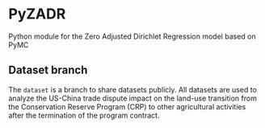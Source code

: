 # PyZADR
Python module for the Zero Adjusted Dirichlet Regression model based on PyMC

## Dataset branch
The `dataset` is a branch to share datasets publicly. All datasets are used to analyze the US-China trade dispute impact on the land-use transition from the Conservation Reserve Program (CRP) to other agricultural activities after the termination of the program contract. 
